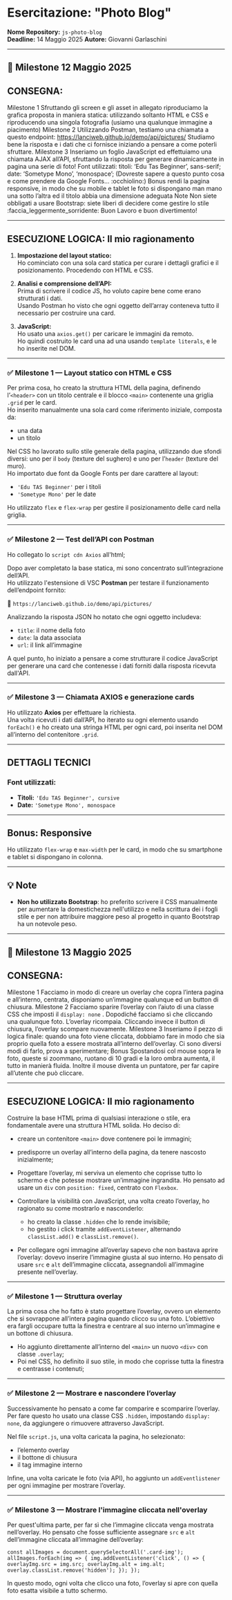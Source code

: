 # Esercitazione: "Photo Blog"

**Nome Repository:** `js-photo-blog`  
**Deadline:** 14 Maggio 2025
**Autore:** Giovanni Garlaschini  

---

## 📌 Milestone 12 Maggio 2025

## CONSEGNA:
Milestone 1
Sfruttando gli screen e gli asset in allegato riproduciamo la grafica proposta in maniera statica: utilizzando soltanto HTML e CSS e riproducendo una singola fotografia (usiamo una qualunque immagine a piacimento)
Milestone 2
Utilizzando Postman, testiamo una chiamata a questo endpoint:
https://lanciweb.github.io/demo/api/pictures/
Studiamo bene la risposta e i dati che ci fornisce iniziando a pensare a come poterli sfruttare.
Milestone 3
Inseriamo un foglio JavaScript ed effettuiamo una chiamata AJAX all’API, sfruttando la risposta per generare dinamicamente in pagina una serie di foto!
Font utilizzati:
titoli:  ‘Edu Tas Beginner’, sans-serif;
date: ‘Sometype Mono’, ‘monospace’;
(Dovreste sapere a questo punto cosa e come prendere da Google Fonts… :occhiolino:)
Bonus
rendi la pagina responsive, in modo che su mobile e tablet le foto si dispongano man mano una sotto l’altra ed il titolo abbia una dimensione adeguata
Note
Non siete obbligati a usare Bootstrap: siete liberi di decidere come gestire lo stile :faccia_leggermente_sorridente:
Buon Lavoro e buon divertimento!

---

## ESECUZIONE LOGICA: Il mio ragionamento

1. **Impostazione del layout statico:**  
   Ho cominciato con una sola card statica per curare i dettagli grafici e il posizionamento. Procedendo con HTML e CSS.

2. **Analisi e comprensione dell’API:**  
   Prima di scrivere il codice JS, ho voluto capire bene come erano strutturati i dati.  
   Usando Postman ho visto che ogni oggetto dell’array conteneva tutto il necessario per costruire una card.

3. **JavaScript:**  
   Ho usato una `axios.get()` per caricare le immagini da remoto.  
   Ho quindi costruito le card una ad una usando `template literals`, e le ho inserite nel DOM.

---

### ✅ Milestone 1 — Layout statico con HTML e CSS

Per prima cosa, ho creato la struttura HTML della pagina, definendo l’`<header>` con un titolo centrale e il blocco `<main>` contenente una griglia `.grid` per le card.  
Ho inserito manualmente una sola card come riferimento iniziale, composta da:
- una data
- un titolo

Nel CSS ho lavorato sullo stile generale della pagina, utilizzando due sfondi diversi: uno per il `body` (texture del sughero) e uno per l’`header` (texture del muro).  
Ho importato due font da Google Fonts per dare carattere al layout:
- `'Edu TAS Beginner'` per i titoli
- `'Sometype Mono'` per le date

Ho utilizzato `flex` e `flex-wrap` per gestire il posizionamento delle card nella griglia.

---

### ✅ Milestone 2 — Test dell’API con Postman

Ho collegato lo `script cdn Axios` all'html;

Dopo aver completato la base statica, mi sono concentrato sull’integrazione dell’API.  
Ho utilizzato l'estensione di VSC **Postman** per testare il funzionamento dell’endpoint fornito:

📍 `https://lanciweb.github.io/demo/api/pictures/`

Analizzando la risposta JSON ho notato che ogni oggetto includeva:
- `title`: il nome della foto
- `date`: la data associata
- `url`: il link all’immagine

A quel punto, ho iniziato a pensare a come strutturare il codice JavaScript per generare una card che contenesse i dati forniti dalla risposta ricevuta dall'API.

---

### ✅ Milestone 3 — Chiamata AXIOS e generazione cards

Ho utilizzato **Axios** per effettuare la richiesta.  
Una volta ricevuti i dati dall’API, ho iterato su ogni elemento usando `forEach()` e ho creato una stringa HTML per ogni card, poi inserita nel DOM all’interno del contenitore `.grid`.

---

## DETTAGLI TECNICI

### Font utilizzati:
- **Titoli:** `'Edu TAS Beginner', cursive`
- **Date:** `'Sometype Mono', monospace`

---

## Bonus: Responsive
 
Ho utilizzato `flex-wrap` e `max-width` per le card, in modo che su smartphone e tablet si dispongano in colonna.

---

## 💡 Note

- **Non ho utilizzato Bootstrap**: ho preferito scrivere il CSS manualmente per aumentare la domestichezza nell'utilizzo e nella scrittura dei i fogli stile e per non attribuire maggiore peso al progetto in quanto Bootstrap ha un notevole peso.

---

## 📌 Milestone 13 Maggio 2025

## CONSEGNA:
Milestone 1
Facciamo in modo di creare un overlay che copra l’intera pagina e all’interno, centrata, disponiamo un’immagine qualunque ed un button di chiusura.
Milestone 2
Facciamo sparire l’overlay con l’aiuto di una classe CSS che imposti il `display: none` .
Dopodiché facciamo sì che cliccando una qualunque foto. L’overlay ricompaia.
Cliccando invece il button di chiusura, l’overlay scompare nuovamente.
Milestone 3
Inseriamo il pezzo di logica finale: quando una foto viene cliccata, dobbiamo fare in modo che sia proprio quella foto a essere mostrata all’interno dell’overlay.
Ci sono diversi modi di farlo, prova a sperimentare;
Bonus
Spostandosi col mouse sopra le foto, queste si zoommano, ruotano di 10 gradi e la loro ombra aumenta, il tutto in manierà fluida. Inoltre il mouse diventa un puntatore, per far capire all’utente che può cliccare.

---

## ESECUZIONE LOGICA: Il mio ragionamento

Costruire la base HTML prima di qualsiasi interazione o stile, era fondamentale avere una struttura HTML solida. Ho deciso di:
- creare un contenitore `<main>` dove contenere poi le immagini;
- predisporre un overlay all’interno della pagina, da tenere nascosto inizialmente;
- Progettare l’overlay, mi serviva un elemento che coprisse tutto lo schermo e che potesse mostrare un’immagine ingrandita. Ho pensato ad usare un `div` con `position: fixed`, centrato con `Flexbox`.
- Controllare la visibilità con JavaScript, una volta creato l’overlay, ho ragionato su come mostrarlo e nasconderlo:
    - ho creato la classe `.hidden` che lo rende invisibile;
    - ho gestito i click tramite `addEventListener`, alternando `classList.add()`
    e `classList.remove()`.

- Per collegare ogni immagine all’overlay sapevo che non bastava aprire l’overlay: dovevo inserire l’immagine giusta al suo interno. Ho pensato di usare `src` e `alt` dell’immagine cliccata, assegnandoli all’immagine presente nell’overlay.

---

### ✅ Milestone 1 — Struttura overlay

La prima cosa che ho fatto è stato progettare l’overlay, ovvero un elemento che si sovrappone all’intera pagina quando clicco su una foto.
L’obiettivo era fargli occupare tutta la finestra e centrare al suo interno un’immagine e un bottone di chiusura.

- Ho aggiunto direttamente all’interno del `<main>` un nuovo `<div>` con classe `.overlay`;
- Poi nel CSS, ho definito il suo stile, in modo che coprisse tutta la finestra e centrasse i contenuti;

---

### ✅ Milestone 2 — Mostrare e nascondere l’overlay

Successivamente ho pensato a come far comparire e scomparire l’overlay.
Per fare questo ho usato una classe CSS `.hidden`, impostando `display: none`, da aggiungere o rimuovere attraverso JavaScript.

Nel file `script.js`, una volta caricata la pagina, ho selezionato:
- l’elemento overlay
- il bottone di chiusura
- il tag immagine interno

Infine, una volta caricate le foto (via API), ho aggiunto un `addEventlistener` per ogni immagine per mostrare l’overlay.

---

### ✅ Milestone 3 — Mostrare l'immagine cliccata nell'overlay

Per quest'ultima parte, per far sì che l’immagine cliccata venga mostrata nell’overlay.
Ho pensato che fosse sufficiente assegnare `src` e `alt` dell’immagine cliccata all’immagine dell’overlay:

`const allImages = document.querySelectorAll('.card-img');
allImages.forEach(img => {
  img.addEventListener('click', () => {
    overlayImg.src = img.src;
    overlayImg.alt = img.alt;
    overlay.classList.remove('hidden');
  });
});`

In questo modo, ogni volta che clicco una foto, l’overlay si apre con quella foto esatta visibile a tutto schermo.